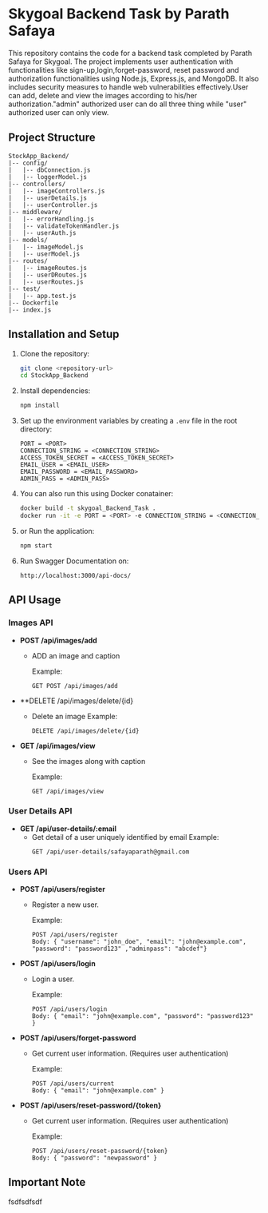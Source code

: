 # Skygoal Backend Task by Parath Safaya

This repository contains the code for a backend task completed by Parath Safaya for Skygoal. The project implements user authentication with functionalities like sign-up,login,forget-password, reset password and authorization functionalities using Node.js, Express.js, and MongoDB. It also includes security measures to handle web vulnerabilities effectively.User can add, delete and view the images according to his/her authorization."admin" authorized user can do all three thing while "user" authorized user can only view.

## Project Structure

```plaintext
StockApp_Backend/
|-- config/
|   |-- dbConnection.js
|   |-- loggerModel.js
|-- controllers/
|   |-- imageControllers.js
|   |-- userDetails.js
|   |-- userController.js
|-- middleware/
|   |-- errorHandling.js
|   |-- validateTokenHandler.js
|   |-- userAuth.js
|-- models/
|   |-- imageModel.js
|   |-- userModel.js
|-- routes/
|   |-- imageRoutes.js
|   |-- userDRoutes.js
|   |-- userRoutes.js
|-- test/
|   |-- app.test.js
|-- Dockerfile
|-- index.js
```

## Installation and Setup

1. Clone the repository:

   ```bash
   git clone <repository-url>
   cd StockApp_Backend
   ```

2. Install dependencies:

   ```bash
   npm install
   ```

3. Set up the environment variables by creating a `.env` file in the root directory:

   ```plaintext
   PORT = <PORT>
   CONNECTION_STRING = <CONNECTION_STRING>
   ACCESS_TOKEN_SECRET = <ACCESS_TOKEN_SECRET>
   EMAIL_USER = <EMAIL_USER>
   EMAIL_PASSWORD = <EMAIL_PASSWORD>
   ADMIN_PASS = <ADMIN_PASS>

   ```

4. You can also run this using Docker conatainer:

   ```bash
   docker build -t skygoal_Backend_Task .
   docker run -it -e PORT = <PORT> -e CONNECTION_STRING = <CONNECTION_STRING> -e ACCESS_TOKEN_SECRET = <ACCESS_TOKEN_SECRET> -e EMAIL_USER = <EMAIL_USER>  -e EMAIL_PASSWORD = <EMAIL_PASSWORD> -e ADMIN_PASS = <ADMIN_PASS> -p 3000:<PORT> skygoal_backend_task
   ```

5. or Run the application:

   ```bash
   npm start
   ```
   
6. Run Swagger Documentation on:

   ```plaintext
   http://localhost:3000/api-docs/
   ```

## API Usage

###  Images API

- **POST /api/images/add**
  - ADD an image and caption
  
    Example:
    ```plaintext
    GET POST /api/images/add
    ```

- **DELETE /api/images/delete/{id}
  - Delete an image
    Example:
    ```plaintext
    DELETE /api/images/delete/{id}
    ```

- **GET /api/images/view**
  - See the images along with caption
  
    Example:
    ```plaintext
    GET /api/images/view
    ```

### User Details API

- **GET /api/user-details/:email**
  - Get detail of a user uniquely identified by email
    Example:
    ```plaintext
    GET /api/user-details/safayaparath@gmail.com
    ```

### Users API

- **POST /api/users/register**
  - Register a new user.

    Example:
    ```plaintext
    POST /api/users/register
    Body: { "username": "john_doe", "email": "john@example.com", "password": "password123" ,"adminpass": "abcdef"}
    ```

- **POST /api/users/login**
  - Login a user.

    Example:
    ```plaintext
    POST /api/users/login
    Body: { "email": "john@example.com", "password": "password123" }
    ```

- **POST /api/users/forget-password**
  - Get current user information. (Requires user authentication)

    Example:
    ```plaintext
    POST /api/users/current
    Body: { "email": "john@example.com" }
    ```
    
- **POST /api/users/reset-password/{token}**
  - Get current user information. (Requires user authentication)

    Example:
    ```plaintext
    POST /api/users/reset-password/{token}
    Body: { "password": "newpassword" }
    ```

## Important Note

fsdfsdfsdf
